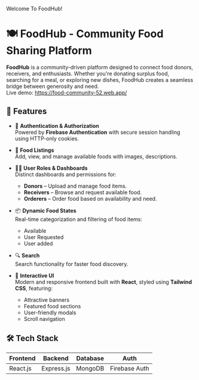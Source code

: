 Welcome To FoodHub!

# 🍽️ FoodHub - Community Food Sharing Platform

**FoodHub** is a community-driven platform designed to connect food donors, receivers, and enthusiasts. Whether you're donating surplus food, searching for a meal, or exploring new dishes, FoodHub creates a seamless bridge between generosity and need.
<br>
Live demo: https://food-community-52.web.app/

## 🌟 Features

- 🔐 **Authentication & Authorization**  
  Powered by **Firebase Authentication** with secure session handling using HTTP-only cookies.

- 🍱 **Food Listings**  
  Add, view, and manage available foods with images, descriptions.

- 🙋‍♂️ **User Roles & Dashboards**  
  Distinct dashboards and permissions for:
  - **Donors** – Upload and manage food items.
  - **Receivers** – Browse and request available food.
  - **Orderers** – Order food based on availability and need.

- 📦 **Dynamic Food States**  
  Real-time categorization and filtering of food items:
  - Available
  - User Requested
  - User added

- 🔍 **Search**  
  Search functionality for faster food discovery.

- 💬 **Interactive UI**  
  Modern and responsive frontend built with **React**, styled using **Tailwind CSS**, featuring:
  - Attractive banners
  - Featured food sections
  - User-friendly modals
  - Scroll navigation

## 🛠️ Tech Stack

| Frontend | Backend | Database | Auth |
|----------|---------|----------|------|
| React.js | Express.js | MongoDB | Firebase Auth |


